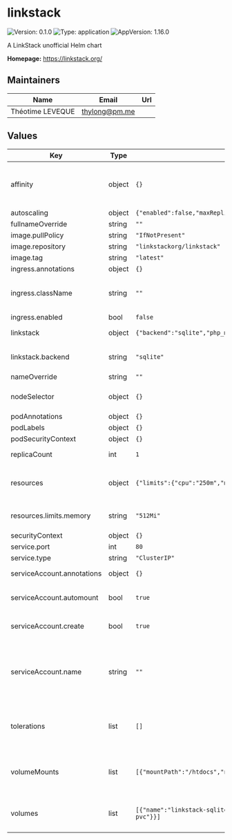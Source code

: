 # linkstack

![Version: 0.1.0](https://img.shields.io/badge/Version-0.1.0-informational?style=flat-square) ![Type: application](https://img.shields.io/badge/Type-application-informational?style=flat-square) ![AppVersion: 1.16.0](https://img.shields.io/badge/AppVersion-1.16.0-informational?style=flat-square)

A LinkStack unofficial Helm chart

**Homepage:** <https://linkstack.org/>

## Maintainers

| Name | Email | Url |
| ---- | ------ | --- |
| Théotime LEVEQUE | <thylong@pm.me> |  |

## Values

| Key | Type | Default | Description |
|-----|------|---------|-------------|
| affinity | object | `{}` | Affinity rules to constrain pod scheduling to specific node(s) matching rules. |
| autoscaling | object | `{"enabled":false,"maxReplicas":10,"minReplicas":1,"targetCPUUtilizationPercentage":80}` | HPA rules. |
| fullnameOverride | string | `""` |  |
| image.pullPolicy | string | `"IfNotPresent"` |  |
| image.repository | string | `"linkstackorg/linkstack"` |  |
| image.tag | string | `"latest"` |  |
| ingress.annotations | object | `{}` |  |
| ingress.className | string | `""` | Name of the ingress class to route through this application |
| ingress.enabled | bool | `false` |  |
| linkstack | object | `{"backend":"sqlite","php_memory_limit":"512M"}` | Linkstack specific configuration |
| linkstack.backend | string | `"sqlite"` | Datastore to use (either sqlite or mysql) |
| nameOverride | string | `""` |  |
| nodeSelector | object | `{}` | Assign pods to nodes matching specific label. |
| podAnnotations | object | `{}` |  |
| podLabels | object | `{}` |  |
| podSecurityContext | object | `{}` |  |
| replicaCount | int | `1` | Number of linkstack pods |
| resources | object | `{"limits":{"cpu":"250m","memory":"512Mi"},"requests":{"cpu":"250m","memory":"512Mi"}}` | The following values aligned with linkstack default PHP values. |
| resources.limits.memory | string | `"512Mi"` | PHP_MEMORY_LIMIT should be adjusted accordingly |
| securityContext | object | `{}` |  |
| service.port | int | `80` |  |
| service.type | string | `"ClusterIP"` |  |
| serviceAccount.annotations | object | `{}` | Annotations to add to the service account |
| serviceAccount.automount | bool | `true` | Automatically mount a ServiceAccount's API credentials? |
| serviceAccount.create | bool | `true` | Specifies whether a service account should be created |
| serviceAccount.name | string | `""` | The name of the service account to use. If not set and create is true, a name is generated using the fullname template |
| tolerations | list | `[]` | Tolerations lift taint constraints with a tradeoff on scheduling guarantees. |
| volumeMounts | list | `[{"mountPath":"/htdocs","name":"linkstack-sqlite","readOnly":false}]` | Additional volumeMounts on the output Deployment definition. |
| volumes | list | `[{"name":"linkstack-sqlite","persistentVolumeClaim":{"claimName":"linkstack-sqlite-pvc"}}]` | Additional volumes on the output Deployment definition. |
